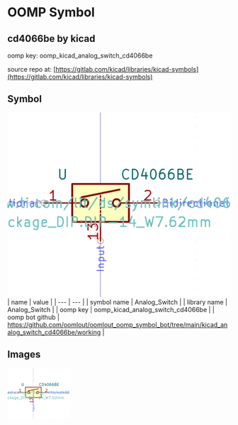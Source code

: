 # OOMP Symbol  
## cd4066be  by kicad  
  
oomp key: oomp_kicad_analog_switch_cd4066be  
  
source repo at: [https://gitlab.com/kicad/libraries/kicad-symbols](https://gitlab.com/kicad/libraries/kicad-symbols)  
## Symbol  
  
[![working.png](working_600.png)](working.png)  
| name | value | 
| --- | --- | 
| symbol name | Analog_Switch | 
| library name | Analog_Switch | 
| oomp key | oomp_kicad_analog_switch_cd4066be | 
| oomp bot github | https://github.com/oomlout/oomlout_oomp_symbol_bot/tree/main/kicad_analog_switch_cd4066be/working | 
## Images  
  
[![working.png](working_140.png)](working.png)  
